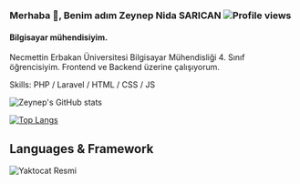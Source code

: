 
###  Merhaba 👋, Benim adım Zeynep Nida SARICAN                                                                         ![Profile views](https://gpvc.arturio.dev/zynpnd)  

#### Bilgisayar mühendisiyim.


Necmettin Erbakan Üniversitesi Bilgisayar Mühendisliği 4. Sınıf öğrencisiyim. Frontend ve Backend üzerine çalışıyorum.


Skills: PHP /  Laravel / HTML / CSS / JS



![Zeynep's GitHub stats](https://github-readme-stats.vercel.app/api?username=zynpnd&show_icons=true&theme=radical)



[![Top Langs](https://github-readme-stats.vercel.app/api/top-langs/?username=zynpnd&layout=compact)](https://github.com/zynpnd/github-readme-stats)



## Languages & Framework

![Yaktocat Resmi](https://octodex.github.com/images/yaktocat.png)


